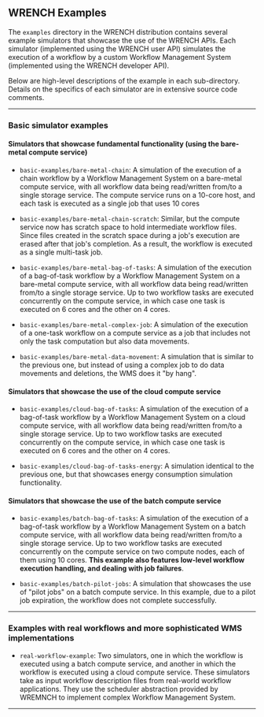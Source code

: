 ## WRENCH Examples

The `examples` directory in the WRENCH distribution contains several
example simulators that showcase the use of the WRENCH APIs.  Each
simulator (implemented using the WRENCH user API) simulates
 the execution of a workflow by a custom Workflow Management System
 (implemented using the WRENCH developer API).

Below are high-level descriptions of the example in each sub-directory.
Details on the specifics of each simulator are in extensive source code
 comments.
 
---

### Basic simulator examples

#### Simulators that showcase fundamental functionality (using the bare-metal compute service)

  - `basic-examples/bare-metal-chain`: A simulation of the execution of a
    chain workflow by a Workflow Management System on a bare-metal compute service,
    with all workflow data being read/written from/to a single storage
    service. The compute  service runs on a 10-core host, and each task is
    executed as a single job  that uses 10 cores

  - `basic-examples/bare-metal-chain-scratch`: Similar, but the compute service now
    has scratch space to hold intermediate workflow files. Since  files
    created in the scratch space during a job's execution are erased after
    that job's completion. As a result, the workflow is executed as a single
    multi-task job.

  - `basic-examples/bare-metal-bag-of-tasks`: A simulation of the execution of a
     bag-of-task workflow by a Workflow Management System on a bare-metal compute
     service, with all workflow data being read/written from/to a single
     storage service. Up to two workflow tasks are executed concurrently on
     the compute service, in which case one task is executed on 6 cores and
     the other on 4 cores.

  - `basic-examples/bare-metal-complex-job`: A simulation of the execution of a
    one-task workflow on a compute service as a job that includes not only
    the task computation but also data movements.
    
  - `basic-examples/bare-metal-data-movement`: A simulation that is similar
    to the previous one, but instead  of using a complex job to do data movements
    and deletions, the WMS does it "by hang".


#### Simulators that showcase the use of the cloud compute service

  - `basic-examples/cloud-bag-of-tasks`: A simulation of the execution of a
       bag-of-task workflow by a Workflow Management System on a cloud compute
       service, with all workflow data being read/written from/to a single
       storage service. Up to two workflow tasks are executed concurrently on
       the compute service, in which case one task is executed on 6 cores and
       the other on 4 cores.
       
  - `basic-examples/cloud-bag-of-tasks-energy`: A simulation identical to the previous one, 
      but that showcases energy consumption simulation functionality. 

       
#### Simulators that showcase the use of the batch compute service

  - `basic-examples/batch-bag-of-tasks`: A simulation of the execution of a
      bag-of-task workflow by a Workflow Management System on a batch compute
      service, with all workflow data being read/written from/to a single
      storage service. Up to two workflow tasks are executed concurrently on
      the compute service on  two compute nodes, each of them using 10 cores.
      **This example also features low-level workflow execution handling, and
      dealing with job failures**.
      
  - `basic-examples/batch-pilot-jobs`: A simulation that showcases the use of 
    "pilot jobs" on a batch compute service. In this example, due to a pilot job
    expiration, the workflow  does not complete successfully.
      
---

### Examples with real workflows and more sophisticated WMS implementations

  - `real-workflow-example`: Two simulators, one in which  the  workflow  is executed
     using  a batch compute service,  and another in which the  workflow is executed
     using a cloud compute service. These simulators take as input workflow description
     files from real-world workflow applications. They use the scheduler abstraction
     provided by WREMNCH to implement complex Workflow Management System. 
     
---
